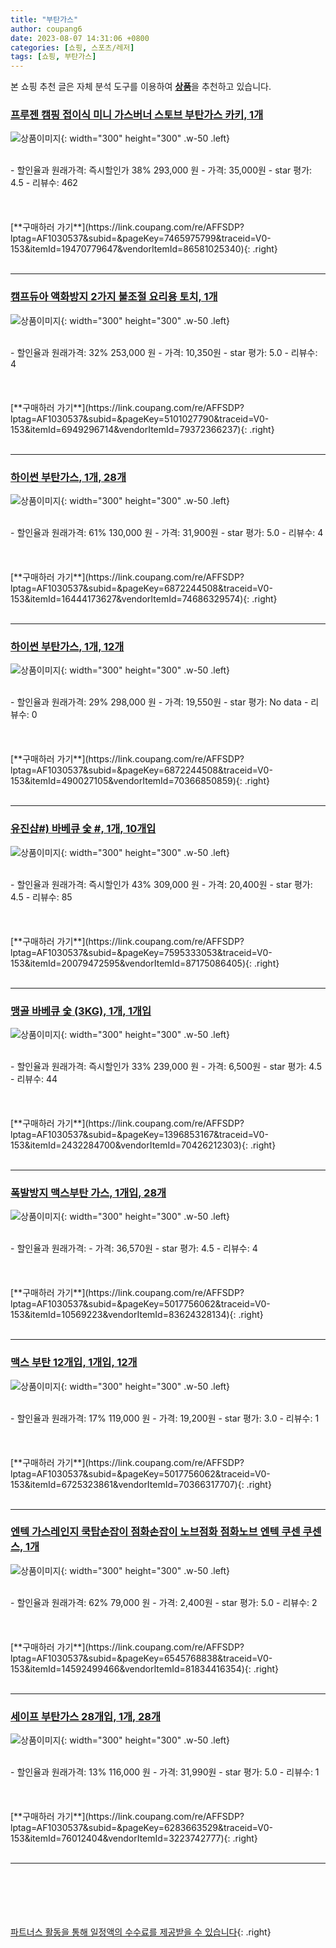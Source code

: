 ```yaml
---
title: "부탄가스"
author: coupang6
date: 2023-08-07 14:31:06 +0800
categories: [쇼핑, 스포츠/레저]
tags: [쇼핑, 부탄가스]
---
```


본 쇼핑 추천 글은 자체 분석 도구를 이용하여 [**상품**](https://link.coupang.com/a/bao1ui)을 추천하고 있습니다.

### [프루젠 캠핑 접이식 미니 가스버너 스토브 부탄가스 카키, 1개](https://link.coupang.com/re/AFFSDP?lptag=AF1030537&subid=&pageKey=7465975799&traceid=V0-153&itemId=19470779647&vendorItemId=86581025340)

![상품이미지](https://img1a.coupangcdn.com/image/coupang/list/adultProduct_plp.png){: width="300" height="300" .w-50 .left}


<br>
- 할인율과 원래가격: 즉시할인가 38%  293,000   원
- 가격: 35,000원
- star 평가: 4.5
- 리뷰수: 462
<br>
<br>
<br>
<br>
[**구매하러 가기**](https://link.coupang.com/re/AFFSDP?lptag=AF1030537&subid=&pageKey=7465975799&traceid=V0-153&itemId=19470779647&vendorItemId=86581025340){: .right}
<br>
<br>

---

### [캠프듀아 액화방지 2가지 불조절 요리용 토치, 1개](https://link.coupang.com/re/AFFSDP?lptag=AF1030537&subid=&pageKey=5101027790&traceid=V0-153&itemId=6949296714&vendorItemId=79372366237)

![상품이미지](https://thumbnail7.coupangcdn.com/thumbnails/remote/230x230ex/image/retail/images/5148453523336069-cf3bf750-6d43-44fd-bacc-dc44baf6f64e.jpg){: width="300" height="300" .w-50 .left}


<br>
- 할인율과 원래가격: 32%  253,000   원
- 가격: 10,350원
- star 평가: 5.0
- 리뷰수: 4
<br>
<br>
<br>
<br>
[**구매하러 가기**](https://link.coupang.com/re/AFFSDP?lptag=AF1030537&subid=&pageKey=5101027790&traceid=V0-153&itemId=6949296714&vendorItemId=79372366237){: .right}
<br>
<br>

---

### [하이썬 부탄가스, 1개, 28개](https://link.coupang.com/re/AFFSDP?lptag=AF1030537&subid=&pageKey=6872244508&traceid=V0-153&itemId=16444173627&vendorItemId=74686329574)

![상품이미지](https://img1a.coupangcdn.com/image/coupang/list/adultProduct_plp.png){: width="300" height="300" .w-50 .left}


<br>
- 할인율과 원래가격: 61%  130,000   원
- 가격: 31,900원
- star 평가: 5.0
- 리뷰수: 4
<br>
<br>
<br>
<br>
[**구매하러 가기**](https://link.coupang.com/re/AFFSDP?lptag=AF1030537&subid=&pageKey=6872244508&traceid=V0-153&itemId=16444173627&vendorItemId=74686329574){: .right}
<br>
<br>

---

### [하이썬 부탄가스, 1개, 12개](https://link.coupang.com/re/AFFSDP?lptag=AF1030537&subid=&pageKey=6872244508&traceid=V0-153&itemId=490027105&vendorItemId=70366850859)

![상품이미지](https://img1a.coupangcdn.com/image/coupang/list/adultProduct_plp.png){: width="300" height="300" .w-50 .left}


<br>
- 할인율과 원래가격: 29%  298,000   원
- 가격: 19,550원
- star 평가: No data
- 리뷰수: 0
<br>
<br>
<br>
<br>
[**구매하러 가기**](https://link.coupang.com/re/AFFSDP?lptag=AF1030537&subid=&pageKey=6872244508&traceid=V0-153&itemId=490027105&vendorItemId=70366850859){: .right}
<br>
<br>

---

### [유진샵#) 바베큐 숯 #, 1개, 10개입](https://link.coupang.com/re/AFFSDP?lptag=AF1030537&subid=&pageKey=7595333053&traceid=V0-153&itemId=20079472595&vendorItemId=87175086405)

![상품이미지](https://img1a.coupangcdn.com/image/coupang/list/adultProduct_plp.png){: width="300" height="300" .w-50 .left}


<br>
- 할인율과 원래가격: 즉시할인가 43%  309,000   원
- 가격: 20,400원
- star 평가: 4.5
- 리뷰수: 85
<br>
<br>
<br>
<br>
[**구매하러 가기**](https://link.coupang.com/re/AFFSDP?lptag=AF1030537&subid=&pageKey=7595333053&traceid=V0-153&itemId=20079472595&vendorItemId=87175086405){: .right}
<br>
<br>

---

### [맹골 바베큐 숯 (3KG), 1개, 1개입](https://link.coupang.com/re/AFFSDP?lptag=AF1030537&subid=&pageKey=1396853167&traceid=V0-153&itemId=2432284700&vendorItemId=70426212303)

![상품이미지](https://img1a.coupangcdn.com/image/coupang/list/adultProduct_plp.png){: width="300" height="300" .w-50 .left}


<br>
- 할인율과 원래가격: 즉시할인가 33%  239,000   원
- 가격: 6,500원
- star 평가: 4.5
- 리뷰수: 44
<br>
<br>
<br>
<br>
[**구매하러 가기**](https://link.coupang.com/re/AFFSDP?lptag=AF1030537&subid=&pageKey=1396853167&traceid=V0-153&itemId=2432284700&vendorItemId=70426212303){: .right}
<br>
<br>

---

### [폭발방지 맥스부탄 가스, 1개입, 28개](https://link.coupang.com/re/AFFSDP?lptag=AF1030537&subid=&pageKey=5017756062&traceid=V0-153&itemId=10569223&vendorItemId=83624328134)

![상품이미지](https://img1a.coupangcdn.com/image/coupang/list/adultProduct_plp.png){: width="300" height="300" .w-50 .left}


<br>
- 할인율과 원래가격: 
- 가격: 36,570원
- star 평가: 4.5
- 리뷰수: 4
<br>
<br>
<br>
<br>
[**구매하러 가기**](https://link.coupang.com/re/AFFSDP?lptag=AF1030537&subid=&pageKey=5017756062&traceid=V0-153&itemId=10569223&vendorItemId=83624328134){: .right}
<br>
<br>

---

### [맥스 부탄 12개입, 1개입, 12개](https://link.coupang.com/re/AFFSDP?lptag=AF1030537&subid=&pageKey=5017756062&traceid=V0-153&itemId=6725323861&vendorItemId=70366317707)

![상품이미지](https://img1a.coupangcdn.com/image/coupang/list/adultProduct_plp.png){: width="300" height="300" .w-50 .left}


<br>
- 할인율과 원래가격: 17%  119,000   원
- 가격: 19,200원
- star 평가: 3.0
- 리뷰수: 1
<br>
<br>
<br>
<br>
[**구매하러 가기**](https://link.coupang.com/re/AFFSDP?lptag=AF1030537&subid=&pageKey=5017756062&traceid=V0-153&itemId=6725323861&vendorItemId=70366317707){: .right}
<br>
<br>

---

### [엔텍 가스레인지 쿡탑손잡이 점화손잡이 노브점화 점화노브 엔텍 쿠센 쿠센스, 1개](https://link.coupang.com/re/AFFSDP?lptag=AF1030537&subid=&pageKey=6545768838&traceid=V0-153&itemId=14592499466&vendorItemId=81834416354)

![상품이미지](https://thumbnail6.coupangcdn.com/thumbnails/remote/230x230ex/image/vendor_inventory/e9cb/2252e2d52a7ec4bf81c45474888f7285b517855b23134b5b13aae54d28fe.png){: width="300" height="300" .w-50 .left}


<br>
- 할인율과 원래가격: 62%  79,000   원
- 가격: 2,400원
- star 평가: 5.0
- 리뷰수: 2
<br>
<br>
<br>
<br>
[**구매하러 가기**](https://link.coupang.com/re/AFFSDP?lptag=AF1030537&subid=&pageKey=6545768838&traceid=V0-153&itemId=14592499466&vendorItemId=81834416354){: .right}
<br>
<br>

---

### [세이프 부탄가스 28개입, 1개, 28개](https://link.coupang.com/re/AFFSDP?lptag=AF1030537&subid=&pageKey=6283663529&traceid=V0-153&itemId=76012404&vendorItemId=3223742777)

![상품이미지](https://img1a.coupangcdn.com/image/coupang/list/adultProduct_plp.png){: width="300" height="300" .w-50 .left}


<br>
- 할인율과 원래가격: 13%  116,000   원
- 가격: 31,990원
- star 평가: 5.0
- 리뷰수: 1
<br>
<br>
<br>
<br>
[**구매하러 가기**](https://link.coupang.com/re/AFFSDP?lptag=AF1030537&subid=&pageKey=6283663529&traceid=V0-153&itemId=76012404&vendorItemId=3223742777){: .right}
<br>
<br>

---
<br><br><br><br><br> [파트너스 활동을 통해 일정액의 수수료를 제공받을 수 있습니다](https://link.coupang.com/a/bao1ui){: .right}